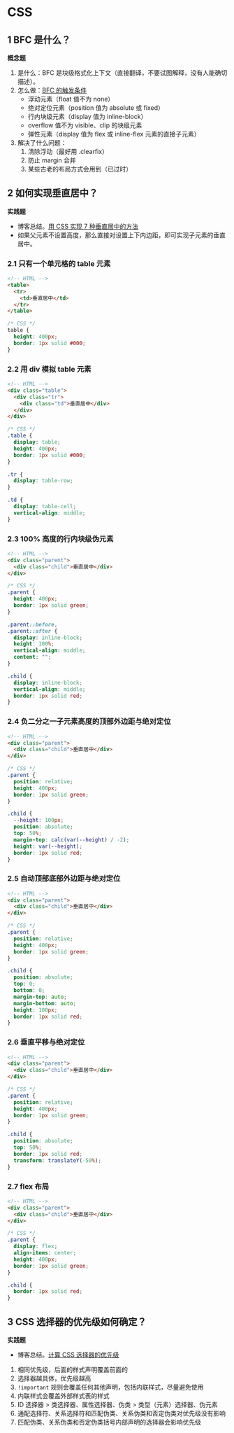 # CSS

## 1 BFC 是什么？

**概念题**

1. 是什么：BFC 是块级格式化上下文（直接翻译，不要试图解释，没有人能确切描述）。
2. 怎么做：[BFC 的触发条件](https://developer.mozilla.org/zh-CN/docs/Web/Guide/CSS/Block_formatting_context)
   - 浮动元素（float 值不为 none）
   - 绝对定位元素（position 值为 absolute 或 fixed）
   - 行内块级元素（display 值为 inline-block）
   - overflow 值不为 visible、clip 的块级元素
   - 弹性元素（display 值为 flex 或 inline-flex 元素的直接子元素）
3. 解决了什么问题：
   1. 清除浮动（最好用 .clearfix）
   2. 防止 margin 合并
   3. 某些古老的布局方式会用到（已过时）

## 2 如何实现垂直居中？

**实践题**

- 博客总结。[用 CSS 实现 7 种垂直居中的方法](https://woozyzzz.github.io/blog/posts/css/7-ways-to-implement-vertical-centering-with-css)
- 如果父元素不设置高度，那么直接对设置上下内边距，即可实现子元素的垂直居中。

### 2.1 只有一个单元格的 table 元素

```html
<!-- HTML -->
<table>
  <tr>
    <td>垂直居中</td>
  </tr>
</table>
```

```css
/* CSS */
table {
  height: 400px;
  border: 1px solid #000;
}
```

### 2.2 用 div 模拟 table 元素

```html
<!-- HTML -->
<div class="table">
  <div class="tr">
    <div class="td">垂直居中</div>
  </div>
</div>
```

```css
/* CSS */
.table {
  display: table;
  height: 400px;
  border: 1px solid #000;
}

.tr {
  display: table-row;
}

.td {
  display: table-cell;
  vertical-align: middle;
}
```

### 2.3 100% 高度的行内块级伪元素

```html
<!-- HTML -->
<div class="parent">
  <div class="child">垂直居中</div>
</div>
```

```css
/* CSS */
.parent {
  height: 400px;
  border: 1px solid green;
}

.parent::before,
.parent::after {
  display: inline-block;
  height: 100%;
  vertical-align: middle;
  content: "";
}

.child {
  display: inline-block;
  vertical-align: middle;
  border: 1px solid red;
}
```

### 2.4 负二分之一子元素高度的顶部外边距与绝对定位

```html
<!-- HTML -->
<div class="parent">
  <div class="child">垂直居中</div>
</div>
```

```css
/* CSS */
.parent {
  position: relative;
  height: 400px;
  border: 1px solid green;
}

.child {
  --height: 100px;
  position: absolute;
  top: 50%;
  margin-top: calc(var(--height) / -2);
  height: var(--height);
  border: 1px solid red;
}
```

### 2.5 自动顶部底部外边距与绝对定位

```html
<!-- HTML -->
<div class="parent">
  <div class="child">垂直居中</div>
</div>
```

```css
/* CSS */
.parent {
  position: relative;
  height: 400px;
  border: 1px solid green;
}

.child {
  position: absolute;
  top: 0;
  bottom: 0;
  margin-top: auto;
  margin-bottom: auto;
  height: 100px;
  border: 1px solid red;
}
```

### 2.6 垂直平移与绝对定位

```html
<!-- HTML -->
<div class="parent">
  <div class="child">垂直居中</div>
</div>
```

```css
/* CSS */
.parent {
  position: relative;
  height: 400px;
  border: 1px solid green;
}

.child {
  position: absolute;
  top: 50%;
  border: 1px solid red;
  transform: translateY(-50%);
}
```

### 2.7 flex 布局

```html
<!-- HTML -->
<div class="parent">
  <div class="child">垂直居中</div>
</div>
```

```css
/* CSS */
.parent {
  display: flex;
  align-items: center;
  height: 400px;
  border: 1px solid green;
}

.child {
  border: 1px solid red;
}
```

## 3 CSS 选择器的优先级如何确定？

**实践题**

- 博客总结。[计算 CSS 选择器的优先级](https://woozyzzz.github.io/blog/posts/css/calculating-the-specificity-of-css-selectors)

1. 相同优先级，后面的样式声明覆盖前面的
1. 选择器越具体，优先级越高
1. `!important` 规则会覆盖任何其他声明，包括内联样式，尽量避免使用
1. 内联样式会覆盖外部样式表的样式
1. ID 选择器 > 类选择器、属性选择器、伪类 > 类型（元素）选择器、伪元素
1. 通配选择符、关系选择符和匹配伪类、关系伪类和否定伪类对优先级没有影响
1. 匹配伪类、关系伪类和否定伪类括号内部声明的选择器会影响优先级
